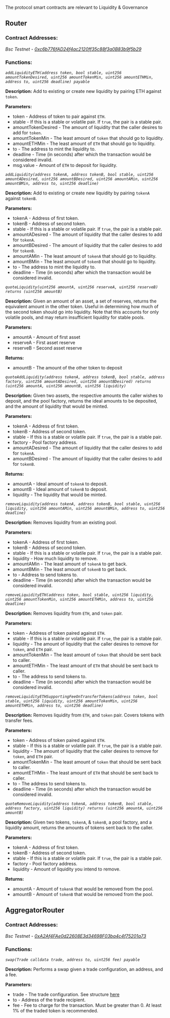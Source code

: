 The protocol smart contracts are relevant to Liquidity & Governance

## Router

### Contract Addresses:

_Bsc Testnet - [0xc6b776fAD24f4ac2120ff35c88f3a0B83b9f5b29](https://testnet.bscscan.com/address/0xc6b776fAD24f4ac2120ff35c88f3a0B83b9f5b29)_

### Functions:

_`addLiquidityETH(address token, bool stable, uint256 amountTokenDesired, uint256 amountTokenMin, uint256 amountETHMin, address to, uint256 deadline) payable`_

**Description:** Add to existing or create new liquidity by pairing ETH against `token`.

**Parameters:**

- token - Address of token to pair against `ETH`.
- stable - If this is a stable or volatile pair. If `true`, the pair is a stable pair.
- amountTokenDesired - The amount of liquidity that the caller desires to add for `token`.
- amountTokenMin - The least amount of `token` that should go to liquidity.
- amountETHMin - The least amount of `ETH` that should go to liquidity.
- to - The address to mint the liquidity to.
- deadline - Time (in seconds) after which the transaction would be considered invalid.
- msg.value - Amount of `ETH` to deposit for liquidity.

_`addLiquidity(address tokenA, address tokenB, bool stable, uint256 amountADesired, uint256 amountBDesired, uint256 amountAMin, uint256 amountBMin, address to, uint256 deadline)`_

**Description:** Add to existing or create new liquidity by pairing `tokenA` against `tokenB`.

**Parameters:**

- tokenA - Address of first token.
- tokenB - Address of second token.
- stable - If this is a stable or volatile pair. If `true`, the pair is a stable pair.
- amountADesired - The amount of liquidity that the caller desires to add for `tokenA`.
- amountBDesired - The amount of liquidity that the caller desires to add for `tokenB`.
- amountAMin - The least amount of `tokenA` that should go to liquidity.
- amountBMin - The least amount of `tokenB` that should go to liquidity.
- to - The address to mint the liquidity to.
- deadline - Time (in seconds) after which the transaction would be considered invalid.

_`quoteLiquidity(uint256 amountA, uint256 reserveA, uint256 reserveB) returns (uint256 amountB)`_

**Description:** Given an amount of an asset, a set of reserves, returns the equivalent amount in the other token. Useful in determining how much of the second token should go into liquidity. Note that this accounts for only volatile pools, and may return insufficient liquidity for stable pools.

**Parameters:**

- amountA - Amount of first asset
- reserveA - First asset reserve
- reserveB - Second asset reserve

**Returns:**

- amountB - The amount of the other token to deposit

_`quoteAddLiquidity(address tokenA, address tokenB, bool stable, address factory, uint256 amountADesired, uint256 amountBDesired) returns (uint256 amountA, uint256 amountB, uint256 liquidity)`_

**Description:** Given two assets, the respective amounts the caller wishes to deposit, and the pool factory, returns the ideal amounts to be deposited, and the amount of liquidity that would be minted.

**Parameters:**

- tokenA - Address of first token.
- tokenB - Address of second token.
- stable - If this is a stable or volatile pair. If `true`, the pair is a stable pair.
- factory - Pool factory address.
- amountADesired - The amount of liquidity that the caller desires to add for `tokenA`.
- amountBDesired - The amount of liquidity that the caller desires to add for `tokenB`.

**Returns:**

- amountA - Ideal amount of `tokenA` to deposit.
- amountB - Ideal amount of `tokenB` to deposit.
- liquidity - The liquidity that would be minted.

_`removeLiquidity(address tokenA, address tokenB, bool stable, uint256 liquidity, uint256 amountAMin, uint256 amountBMin, address to, uint256 deadline)`_

**Description:** Removes liquidity from an existing pool.

**Parameters:**

- tokenA - Address of first token.
- tokenB - Address of second token.
- stable - If this is a stable or volatile pair. If `true`, the pair is a stable pair.
- liquidity - How much liquidity to remove.
- amountAMin - The least amount of `tokenA` to get back.
- amountBMin - The least amount of `tokenB` to get back.
- to - Address to send tokens to.
- deadline - Time (in seconds) after which the transaction would be considered invalid.

_`removeLiquidityETH(address token, bool stable, uint256 liquidity, uint256 amountTokenMin, uint256 amountETHMin, address to, uint256 deadline)`_

**Description:** Removes liquidity from `ETH`, and `token` pair.

**Parameters:**

- token - Address of token paired against `ETH`.
- stable - If this is a stable or volatile pair. If `true`, the pair is a stable pair.
- liquidity - The amount of liquidity that the caller desires to remove for `token`, and `ETH` pair.
- amountTokenMin - The least amount of `token` that should be sent back to caller.
- amountETHMin - The least amount of `ETH` that should be sent back to caller.
- to - The address to send tokens to.
- deadline - Time (in seconds) after which the transaction would be considered invalid.

_`removeLiquidityETHSupportingFeeOnTransferTokens(address token, bool stable, uint256 liquidity, uint256 amountTokenMin, uint256 amountETHMin, address to, uint256 deadline)`_

**Description:** Removes liquidity from `ETH`, and `token` pair. Covers tokens with transfer fees.

**Parameters:**

- token - Address of token paired against `ETH`.
- stable - If this is a stable or volatile pair. If `true`, the pair is a stable pair.
- liquidity - The amount of liquidity that the caller desires to remove for `token`, and `ETH` pair.
- amountTokenMin - The least amount of `token` that should be sent back to caller.
- amountETHMin - The least amount of `ETH` that should be sent back to caller.
- to - The address to send tokens to.
- deadline - Time (in seconds) after which the transaction would be considered invalid.

_`quoteRemoveLiquidity(address tokenA, address tokenB, bool stable, address factory, uint256 liquidity) returns (uint256 amountA, uint256 amountB)`_

**Description:** Given two tokens, `tokenA`, & `tokenB`, a pool factory, and a liquidity amount, returns the amounts of tokens sent back to the caller.

**Parameters:**

- tokenA - Address of first token.
- tokenB - Address of second token.
- stable - If this is a stable or volatile pair. If `true`, the pair is a stable pair.
- factory - Pool factory address.
- liquidity - Amount of liquidity you intend to remove.

**Returns:**

- amountA - Amount of `tokenA` that would be removed from the pool.
- amountB - Amount of `tokenB` that would be removed from the pool.

## AggregatorRouter

### Contract Addresses:

_Bsc Testnet - [0xA2Af4FAe0d22608E3d34698F03ba4c4f75201a73](https://testnet.bscscan.com/address/0xA2Af4FAe0d22608E3d34698F03ba4c4f75201a73)_

### Functions:

_`swap(Trade calldata trade, address to, uint256 fee) payable`_

**Description:** Performs a swap given a trade configuration, an address, and a fee.

**Parameters:**

- trade - The trade configuration. See structure [here](https://github.com/Moniswap/contracts/blob/master/contracts/exchange-aggregator/interfaces/IAggregatorRouter.sol)
- to - Address of the trade recipient.
- fee - Fee to charge for the transaction. Must be greater than 0. At least 1% of the traded token is recommended.
